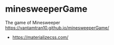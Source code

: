 # minesweeperGame
The game of Minesweeper https://vantamtran10.github.io/minesweeperGame/
- https://materializecss.com/
